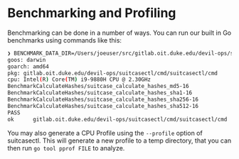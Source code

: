 # Benchmarking and Profiling

Benchmarking can be done in a number of ways. You can run our built in Go
benchmarks using commands like this:

```bash
❯ BENCHMARK_DATA_DIR=/Users/joeuser/src/gitlab.oit.duke.edu/devil-ops/suitcasectl/benchmark_data/ /usr/local/bin/go test -benchmem -run=^$ -bench ^BenchmarkCalculateHashes$ gitlab.oit.duke.edu/devil-ops/suitcasectl/cmd/suitcasectl/cmd
goos: darwin
goarch: amd64
pkg: gitlab.oit.duke.edu/devil-ops/suitcasectl/cmd/suitcasectl/cmd
cpu: Intel(R) Core(TM) i9-9880H CPU @ 2.30GHz
BenchmarkCalculateHashes/suitcase_calculate_hashes_md5-16                      1        1881289818 ns/op         1436832 B/op       3368 allocs/op
BenchmarkCalculateHashes/suitcase_calculate_hashes_sha1-16                     1        1465278938 ns/op         1453968 B/op       3368 allocs/op
BenchmarkCalculateHashes/suitcase_calculate_hashes_sha256-16                   1        3053716076 ns/op         1469664 B/op       3350 allocs/op
BenchmarkCalculateHashes/suitcase_calculate_hashes_sha512-16                   1        2208864876 ns/op         1549440 B/op       3368 allocs/op
PASS
ok      gitlab.oit.duke.edu/devil-ops/suitcasectl/cmd/suitcasectl/cmd   8.835s
```

You may also generate a CPU Profile using the `--profile` option of suitcasectl.
This will generate a new profile to a temp directory, that you can then run `go
tool pprof FILE` to analyze.
